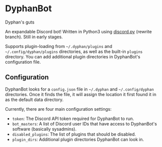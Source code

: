 # DyphanBot
~~<sup>~~Dyphan's guts~~</sup>~~

An expandable Discord bot! Written in Python3 using
[discord.py](https://github.com/Rapptz/discord.py) (rewrite branch).
Still in early stages.

Supports plugin-loading from `~/.dyphan/plugins` and `~/.config/dyphan/plugins`
directories, as well as the built-in `plugins` directory. You can add additional
plugin directories in DyphanBot's configuration file.

## Configuration
DyphanBot looks for a `config.json` file in `~/.dyphan` and `~/.config/dyphan`
directories. Once it finds the file, it will assign the location it first found
it in as the default data directory.

Currently, there are four main configuration settings:
- `token`: The Discord API token required for DyphanBot to run.
- `bot_masters`: A list of Discord user IDs that have access to DyphanBot's
    software (basically sysadmins).
- `disabled_plugins`: The list of plugins that should be disabled.
- `plugin_dirs`: Additional plugin directories DyphanBot can look in.
